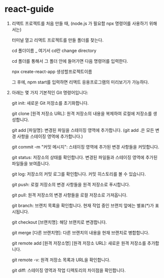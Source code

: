 # react-guide

1. 리액트 프로젝트를 처음 만들 때, (node.js 가 필요함 npx 명령어를 사용하기 위해서는)

   터미널 열고 리액트 프로젝트를 만들 폴더를 찾는다.
   
   cd 폴더이름 _ 여기서 cd란 change directory

   cd 폴더를 통해서 그 폴더 안에 들어가면 다음 명령어를 입력한다.
   
   npx create-react-app 생성할프로젝트이름


   그 후에, npm start를 입력하면 리액트 응용프로그램의 미리보기가 가능하다.




2. 아래는 몇 가지 기본적인 Git 명령어입니다:

   git init: 새로운 Git 저장소를 초기화합니다.
   
   git clone [원격 저장소 URL]: 원격 저장소의 내용을 복제하여 로컬에 저장소를 생성합니다.
   
   git add [파일명]: 변경된 파일을 스테이징 영역에 추가합니다. (git add .은 모든 변경 사항을 스테이징 영역에 추가합니다.)
   
   git commit -m "커밋 메시지": 스테이징 영역에 추가된 변경 사항들을 커밋합니다.
   
   git status: 저장소의 상태를 확인합니다. 변경된 파일들과 스테이징 영역에 추가된 파일들을 보여줍니다.
   
   git log: 저장소의 커밋 로그를 확인합니다. 커밋 히스토리를 볼 수 있습니다.
   
   git push: 로컬 저장소의 변경 사항들을 원격 저장소로 푸시합니다.
   
   git pull: 원격 저장소의 변경 사항들을 로컬 저장소로 가져옵니다.
   
   git branch: 브랜치 목록을 확인합니다. 현재 작업 중인 브랜치 앞에는 별표(*)가 표시됩니다.
   
   git checkout [브랜치명]: 해당 브랜치로 변경합니다.
   
   git merge [다른 브랜치명]: 다른 브랜치의 내용을 현재 브랜치로 병합합니다.
   
   git remote add [원격 저장소명] [원격 저장소 URL]: 새로운 원격 저장소를 추가합니다.
   
   git remote -v: 원격 저장소 목록과 URL을 확인합니다.
   
   git diff: 스테이징 영역과 작업 디렉토리의 차이점을 확인합니다.
